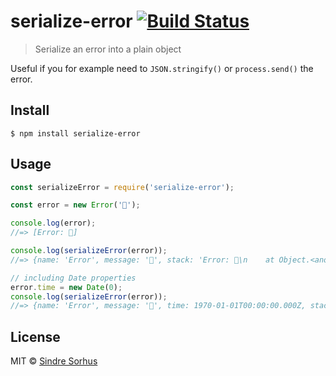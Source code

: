 # serialize-error [![Build Status](https://travis-ci.org/sindresorhus/serialize-error.svg?branch=master)](https://travis-ci.org/sindresorhus/serialize-error)

> Serialize an error into a plain object

Useful if you for example need to `JSON.stringify()` or `process.send()` the error.


## Install

```
$ npm install serialize-error
```


## Usage

```js
const serializeError = require('serialize-error');

const error = new Error('🦄');

console.log(error);
//=> [Error: 🦄]

console.log(serializeError(error));
//=> {name: 'Error', message: '🦄', stack: 'Error: 🦄\n    at Object.<anonymous> …'}

// including Date properties
error.time = new Date(0);
console.log(serializeError(error));
//=> {name: 'Error', message: '🦄', time: 1970-01-01T00:00:00.000Z, stack: 'Error: 🦄\n    at Object.<anonymous> …'}
```


## License

MIT © [Sindre Sorhus](https://sindresorhus.com)
